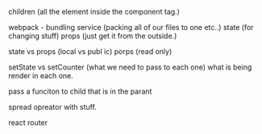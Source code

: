 children (all the element inside the component tag.)

webpack - bundling service (packing all of our files to one etc..)
state (for changing stuff)
props (just get it from the outside.)

state vs props (local vs publ ic)
porps (read only)

setState vs setCounter (what we need to pass to each one)
what is being render in each one.

pass a funciton to child that is in the parant

spread opreator with stuff.

react router
